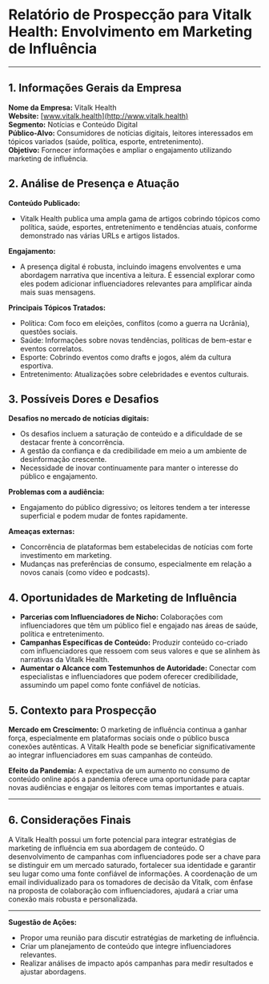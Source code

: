 # Relatório de Prospecção para Vitalk Health: Envolvimento em Marketing de Influência

---

## 1. Informações Gerais da Empresa

**Nome da Empresa:** Vitalk Health  
**Website:** [www.vitalk.health](http://www.vitalk.health)  
**Segmento:** Notícias e Conteúdo Digital  
**Público-Alvo:** Consumidores de notícias digitais, leitores interessados em tópicos variados (saúde, política, esporte, entretenimento).  
**Objetivo:** Fornecer informações e ampliar o engajamento utilizando marketing de influência.

## 2. Análise de Presença e Atuação

**Conteúdo Publicado:**
- Vitalk Health publica uma ampla gama de artigos cobrindo tópicos como política, saúde, esportes, entretenimento e tendências atuais, conforme demonstrado nas várias URLs e artigos listados.
  
**Engajamento:**
- A presença digital é robusta, incluindo imagens envolventes e uma abordagem narrativa que incentiva a leitura. É essencial explorar como eles podem adicionar influenciadores relevantes para amplificar ainda mais suas mensagens.

**Principais Tópicos Tratados:**
- Política: Com foco em eleições, conflitos (como a guerra na Ucrânia), questões sociais.
- Saúde: Informações sobre novas tendências, políticas de bem-estar e eventos correlatos.
- Esporte: Cobrindo eventos como drafts e jogos, além da cultura esportiva.
- Entretenimento: Atualizações sobre celebridades e eventos culturais.

## 3. Possíveis Dores e Desafios

**Desafios no mercado de notícias digitais:**
- Os desafios incluem a saturação de conteúdo e a dificuldade de se destacar frente à concorrência.
- A gestão da confiança e da credibilidade em meio a um ambiente de desinformação crescente.
- Necessidade de inovar continuamente para manter o interesse do público e engajamento.

**Problemas com a audiência:**
- Engajamento do público digressivo; os leitores tendem a ter interesse superficial e podem mudar de fontes rapidamente.

**Ameaças externas:**
- Concorrência de plataformas bem estabelecidas de notícias com forte investimento em marketing.
- Mudanças nas preferências de consumo, especialmente em relação a novos canais (como vídeo e podcasts).

## 4. Oportunidades de Marketing de Influência

- **Parcerias com Influenciadores de Nicho:** Colaborações com influenciadores que têm um público fiel e engajado nas áreas de saúde, política e entretenimento.
- **Campanhas Específicas de Conteúdo:** Produzir conteúdo co-criado com influenciadores que ressoem com seus valores e que se alinhem às narrativas da Vitalk Health.
- **Aumentar o Alcance com Testemunhos de Autoridade:** Conectar com especialistas e influenciadores que podem oferecer credibilidade, assumindo um papel como fonte confiável de notícias.

## 5. Contexto para Prospecção

**Mercado em Crescimento:** O marketing de influência continua a ganhar força, especialmente em plataformas sociais onde o público busca conexões autênticas. A Vitalk Health pode se beneficiar significativamente ao integrar influenciadores em suas campanhas de conteúdo.

**Efeito da Pandemia:** A expectativa de um aumento no consumo de conteúdo online após a pandemia oferece uma oportunidade para captar novas audiências e engajar os leitores com temas importantes e atuais.

---

## 6. Considerações Finais

A Vitalk Health possui um forte potencial para integrar estratégias de marketing de influência em sua abordagem de conteúdo. O desenvolvimento de campanhas com influenciadores pode ser a chave para se distinguir em um mercado saturado, fortalecer sua identidade e garantir seu lugar como uma fonte confiável de informações. A coordenação de um email individualizado para os tomadores de decisão da Vitalk, com ênfase na proposta de colaboração com influenciadores, ajudará a criar uma conexão mais robusta e personalizada.

--- 

**Sugestão de Ações:**
- Propor uma reunião para discutir estratégias de marketing de influência.
- Criar um planejamento de conteúdo que integre influenciadores relevantes.
- Realizar análises de impacto após campanhas para medir resultados e ajustar abordagens.